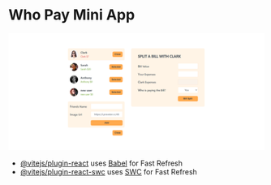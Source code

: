 <h1>Who Pay Mini App</h1>

![project image](https://github.com/whytemig/pay-the-bill/blob/structure/public/image/pay-the-bill.png)



- [@vitejs/plugin-react](https://github.com/vitejs/vite-plugin-react/blob/main/packages/plugin-react/README.md) uses [Babel](https://babeljs.io/) for Fast Refresh
- [@vitejs/plugin-react-swc](https://github.com/vitejs/vite-plugin-react-swc) uses [SWC](https://swc.rs/) for Fast Refresh
